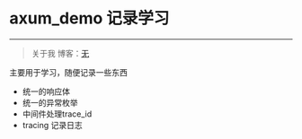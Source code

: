# axum_demo 记录学习

---

> 关于我
> 博客：[无](http:)

主要用于学习，随便记录一些东西

- 统一的响应体
- 统一的异常枚举
- 中间件处理trace_id
- tracing 记录日志

